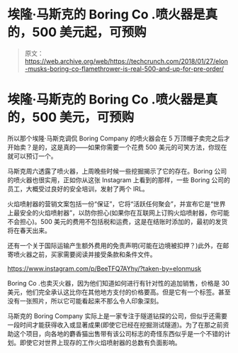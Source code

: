 # 埃隆·马斯克的 Boring Co .喷火器是真的，500 美元起，可预购

> 原文：<https://web.archive.org/web/https://techcrunch.com/2018/01/27/elon-musks-boring-co-flamethrower-is-real-500-and-up-for-pre-order/>

# 埃隆·马斯克的 Boring Co .喷火器是真的，500 美元，可预购

所以那个埃隆·马斯克调侃 Boring Company 的喷火器会在 5 万顶帽子卖完之后才开始卖？是的，这是真的——如果你需要一个花费 500 美元的可笑方法，你现在就可以预订一个。

马斯克周六透露了喷火器，上周晚些时候一些挖掘揭示了它的存在。Boring 公司的喷火器也很实用，正如你从这张 Instagram 上看到的那样，一些 Boring 公司的员工，大概受过良好的安全培训，发射了两个 IRL。

火焰喷射器的营销文案包括一份“保证”，它将“活跃任何聚会”，并宣布它是“世界上最安全的火焰喷射器”，以防你担心(如果你在互联网上订购火焰喷射器，你可能不会担心)。500 美元的费用不包括税和运费，这是在结账时添加的，最初的发货将在春天出来。

还有一个关于国际运输产生额外费用的免责声明(可能在边境被扣押？)此外，在邮寄喷火器之前，买家需要阅读并接受条款和条件文件。

https://www.instagram.com/p/BeeTFQ7AYhy/?taken-by=elonmusk

Boring Co .也卖灭火器，因为他们知道如何进行有针对性的追加销售，价格是 30 美元，他们完全承认这比你在其他地方支付的价格要高。但是它有一个标签。甚至没有一张照片，所以它可能看起来不那么令人印象深刻。

马斯克的 Boring Company 实际上是一家专注于隧道钻探的公司，但似乎还需要一段时间才能获得收入或显著成果(即使它已经在挖掘测试隧道)。为了在那之前资助这个项目，向各地的麝香猫出售带有该公司标志的奇怪东西似乎是一个不错的计划。即使它对世界上现存的工作火焰喷射器的总数有负面影响。